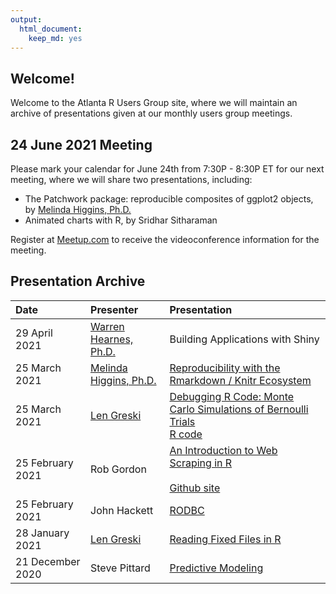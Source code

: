 ```yaml
---
output: 
  html_document: 
    keep_md: yes
---
```




## Welcome!

Welcome to the Atlanta R Users Group site, where we will maintain an archive of presentations given at our monthly users group meetings. 

## 24 June 2021 Meeting

Please mark your calendar for June 24th from 7:30P - 8:30P ET for our next meeting, where we will share two presentations, including:

* The Patchwork package: reproducible composites of ggplot2 objects, by [Melinda Higgins, Ph.D.](http://bit.ly/3eYC7XL)
* Animated charts with R, by Sridhar Sitharaman 

Register at [Meetup.com](https://bit.ly/3q0EYTB) to receive the videoconference information for the meeting. 

## Presentation Archive

|Date|Presenter|Presentation|
|:---------|:---|:---- |
|29 April 2021|[Warren Hearnes, Ph.D.](https://bit.ly/3zor6Xs)|Building Applications with Shiny|
|25 March 2021|[Melinda Higgins, Ph.D.](http://bit.ly/3eYC7XL)|[Reproducibility with the Rmarkdown / Knitr Ecosystem](https://bit.ly/3cmtWmo)|
|25 March 2021|[Len Greski](https://bit.ly/3kPEgpf)|[Debugging R Code: Monte Carlo Simulations of Bernoulli Trials](https://bit.ly/3damdqV)<br>[R code](https://bit.ly/3feEEgO)|
|25 February 2021|Rob Gordon|[An Introduction to Web Scraping in R](http://bit.ly/3qWogUR)<br><br> [Github site](http://bit.ly/3uJ3x9E)|
|25 February 2021|John Hackett|[RODBC](http://bit.ly/3dMPppD)|
|28 January 2021|[Len Greski](https://bit.ly/3kPEgpf)|[Reading Fixed Files in R](https://bit.ly/2ZgadgR)|
|21 December 2020| Steve Pittard|[Predictive Modeling](http://bit.ly/3qp2IA7)|







